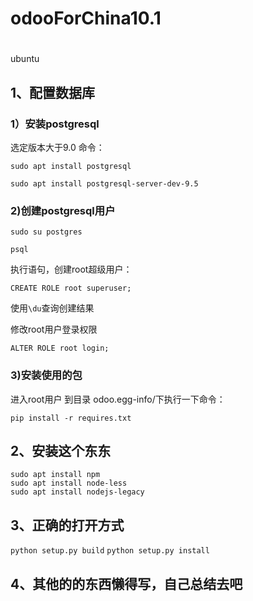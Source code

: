 # odooForChina10.1
#

ubuntu
## 1、配置数据库

### 1）安装postgresql

  选定版本大于9.0
  命令：
```
sudo apt install postgresql

sudo apt install postgresql-server-dev-9.5
```

### 2)创建postgresql用户

`sudo su postgres`

`psql`

执行语句，创建root超级用户：

`CREATE ROLE root superuser;`

使用`\du`查询创建结果

修改root用户登录权限
  
`ALTER ROLE root login;`

### 3)安装使用的包

进入root用户
到目录 odoo.egg-info/下执行一下命令：

`pip install -r requires.txt`

## 2、安装这个东东

``` 
sudo apt install npm
sudo apt install node-less
sudo apt install nodejs-legacy
```

## 3、正确的打开方式

`python setup.py build`
`python setup.py install`

## 4、其他的的东西懒得写，自己总结去吧
